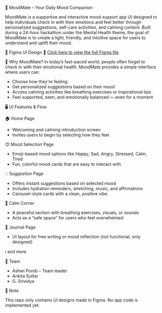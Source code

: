 🌟 MoodMate – Your Daily Mood Companion

MoodMate is a supportive and interactive mood support app UI designed to help individuals check in with their emotions and feel better through personalized suggestions, self-care activities, and calming content.
Built during a 24-hour hackathon under the Mental Health theme, the goal of MoodMate is to create a light, friendly, and intuitive space for users to understand and uplift their mood.



🎨 Figma UI Design
🔗 [Click here to view the full Figma file](https://www.figma.com/design/tpokX7BAH7OzlMILK68ith/Untitled?node-id=0-1&t=apv8Io7Ti8j8ESWn-1)



🧠 Why MoodMate?
In today’s fast-paced world, people often forget to check in with their emotional health. MoodMate provides a simple interface where users can:

- Choose how they're feeling
- Get personalized suggestions based on their mood
- Access calming activities like breathing exercises or inspirational tips
- Feel supported, seen, and emotionally balanced — even for a moment



🖥️ UI Features & Flow

🏠 Home Page
* Welcoming and calming introduction screen
* Invites users to begin by selecting how they feel
  
😊 Mood Selection Page
* Emoji-based mood options like Happy, Sad, Angry, Stressed, Calm, Tired
* Fun, colorful mood cards that are easy to interact with

💡 Suggestion Page
* Offers instant suggestions based on selected mood
* Includes hydration reminders, stretching, music, and affirmations
* Carousel-style cards with a clean, positive vibe

🧘 Calm Corner
* A peaceful section with breathing exercises, visuals, or sounds
* Acts as a “safe space” for users who feel overwhelmed

📝 Journal Page 
* UI layout for free writing or mood reflection (not functional, only designed)

ℹ️ and more



👥 Team

- Ashwi Porob – Team leader
- Ankita Suttar
- G. Srividya




📌 Note

This repo only contains UI designs made in Figma. No app code is implemented yet.
